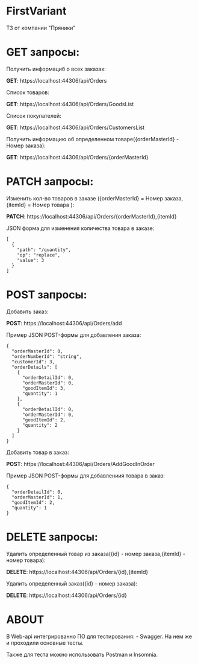 # FirstVariant
ТЗ от компании "Пряники"

# GET запросы:

Получить информациб о всех заказах:

**GET**: https://localhost:44306/api/Orders

Список товаров:

**GET**: https://localhost:44306/api/Orders/GoodsList

Список покупателей:

**GET**: https://localhost:44306/api/Orders/CustomersList

Получить информацию об определенном товаре({orderMasterId} - Номер заказа):

**GET**: https://localhost:44306/api/Orders/{orderMasterId}

# PATCH запросы:

Изменить кол-во товаров в заказе ({orderMasterId} = Номер заказа, {itemId} = Номер товара ):

**PATCH**: https://localhost:44306/api/Orders/{orderMasterId},{itemId}

JSON форма для изменения количества товара в заказе:
```````````````````````````````````````````````
[
  {
    "path": "/quantity",
    "op": "replace",
    "value": 3
  }
]
```````````````````````````````````````````````

# POST запросы:

Добавить заказ:

**POST**: https://localhost:44306/api/Orders/add

Пример JSON POST-формы для добавления заказа:
`````````````````````````````````````````````
{
  "orderMasterId": 0,
  "orderNumberId": "string",
  "customerId": 3,
  "orderDetails": [
    {
      "orderDetailId": 0,
      "orderMasterId": 0,
      "goodItemId": 3,
      "quantity": 1
    },
    {
      "orderDetailId": 0,
      "orderMasterId": 0,
      "goodItemId": 2,
      "quantity": 2
    }
  ]
}
``````````````````````````````````````````````````

Добавить товар в заказ:

**POST**: https://localhost:44306/api/Orders/AddGoodInOrder

Пример JSON POST-формы для добавлениия товара в заказ:
``````````````````````````````````````````
{
  "orderDetailId": 0,
  "orderMasterId": 1,
  "goodItemId": 2,
  "quantity": 1
}
``````````````````````````````````````````

# DELETE запросы:

Удалить определенный товар из заказа({id} - номер заказа,{itemId} - номер товара):

**DELETE**: https://localhost:44306/api/Orders/{id},{itemId}

Удалить определенный заказ({id} - номер заказа):

**DELETE**: https://localhost:44306/api/Orders/{id}


# ABOUT

В Web-api интегрированно ПО для тестирования: - Swagger. На нем же и проходили основные тесты.

Также для теста можно использовать Postman и Insomnia.

